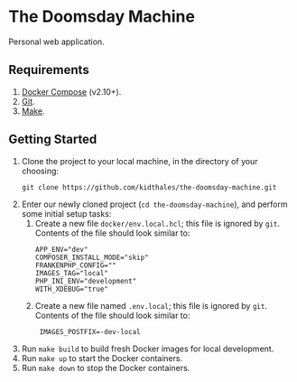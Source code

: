# The Doomsday Machine

Personal web application.

## Requirements

1. [Docker Compose](https://docs.docker.com/compose/install/) (v2.10+).
2. [Git](https://git-scm.com/).
3. [Make](https://www.gnu.org/software/make/).

## Getting Started

1. Clone the project to your local machine, in the directory of your choosing:
    ```shell
    git clone https://github.com/kidthales/the-doomsday-machine.git
    ```
2. Enter our newly cloned project (`cd the-doomsday-machine`), and perform some initial setup tasks:
   1. Create a new file `docker/env.local.hcl`; this file is ignored by `git`. Contents of the file should look similar to:
      ```hcl
      APP_ENV="dev"
      COMPOSER_INSTALL_MODE="skip"
      FRANKENPHP_CONFIG=""
      IMAGES_TAG="local"
      PHP_INI_ENV="development"
      WITH_XDEBUG="true"
      ```
   2. Create a new file named `.env.local`; this file is ignored by `git`. Contents of the file should look similar to:
      ```dotenv
       IMAGES_POSTFIX=-dev-local
      ```
3. Run `make build` to build fresh Docker images for local development.
4. Run `make up` to start the Docker containers.
5. Run `make down` to stop the Docker containers.
